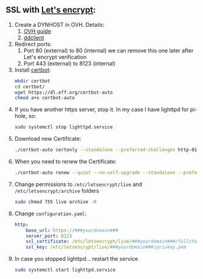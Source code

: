## SSL with [Let's encrypt](https://letsencrypt.org/):
1. Create a DYNHOST in OVH. Details:
    1. [OVH guide](https://docs.ovh.com/es/domains/web_hosting_dynhost)
    1. [ddclient](https://blog.ichasco.com/ddns-con-ovh/)
1. Redirect ports:
    1. Port 80 (external) to 80 (internal) we can remove this one later after Let's encrypt verification
    1. Port 443 (external) to 8123 (internal)
1. Install [certbot](https://certbot.eff.org/):
    ```sh
    mkdir certbot
    cd certbot/
    wget https://dl.eff.org/certbot-auto
    chmod a+x certbot-auto
    ```
1. If you have another https server, stop it. In my case I have lighttpd for pi-hole, so:
    ```sh
    sudo systemctl stop lighttpd.service
    ```
1. Download new Certificate:
    ```sh
    ./certbot-auto certonly --standalone --preferred-challenges http-01 --email your@email.address -d hass-example.duckdns.org
    ```
1. When you need to renew the Certificate:
    ```sh
    ./certbot-auto renew --quiet --no-self-upgrade --standalone --preferred-challenges http-01
    ```
1. Change permissions to `/etc/letsencrypt/live` and `/etc/letsencrypt/archive` folders
    ```sh
    sudo chmod 755 live archive -R
    ```
1. Change `configuration.yaml`:
    ```yaml
    http:
        base_url: https://###yourdomain###
        server_port: 8123
        ssl_certificate: /etc/letsencrypt/live/###yourdomain###/fullchain.pem
        ssl_key: /etc/letsencrypt/live/###yourdomain###/privkey.pem
    ```
1. In case you stopped lighttpd... restart the service
    ```sh
    sudo systemctl start lighttpd.service
    ```